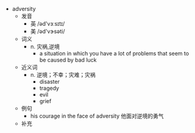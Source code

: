 - adversity
  - 发音
    - 英 /əd'vɜːsɪtɪ/
    - 美 /əd'vɝsəti/
  - 词义
    - n. 灾祸,逆境
      - a situation in which you have a lot of problems that seem to be caused by bad luck
  - 近义词
    - n. 逆境；不幸；灾难；灾祸
      - disaster
      - tragedy
      - evil
      - grief
  - 例句
    - his courage in the face of adversity 他面对逆境的勇气
  - 补充